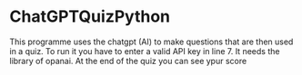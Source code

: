 # ChatGPTQuizPython
This programme uses the chatgpt (AI) to make questions that are then used in a quiz. To run it you have to enter a valid API key in line 7. It needs the library of opanai. At the end of the quiz you can see ypur score
